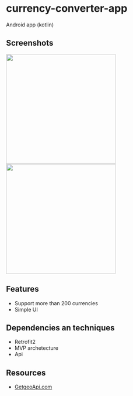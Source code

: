 # currency-converter-app
Android app (kotlin)

## Screenshots
<p float="left">
  <img src="https://user-images.githubusercontent.com/41952694/171645617-26a1d93b-ba0b-4128-9ceb-eb8a8cf32464.jpg" width="300" />
  <img src="https://user-images.githubusercontent.com/41952694/171645668-42bd6442-8728-46a2-b21d-b63cb1ae9805.jpg" width="300" /> 
</p>

## Features
 - Support more than 200 currencies
 - Simple UI

## Dependencies an techniques
 - Retrofit2
 - MVP archetecture
 - Api
 
 ## Resources
 -  [GetgeoApi.com](https://api.getgeoapi.com/v2/currency/)
 
